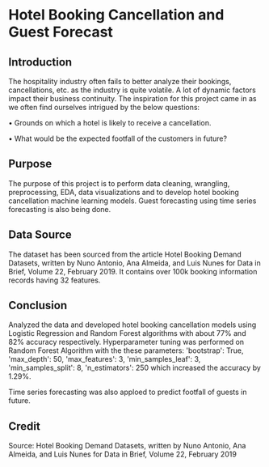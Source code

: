 # Hotel Booking Cancellation and Guest Forecast

## Introduction
The hospitality industry often fails to better analyze their bookings, cancellations, etc. as the industry is quite volatile. A lot of dynamic factors impact their business continuity. The inspiration for this project came in as we often find ourselves intrigued by the below questions:

  •	Grounds on which a hotel is likely to receive a cancellation.
  
  •	What would be the expected footfall of the customers in future?

## Purpose
The purpose of this project is to perform data cleaning, wrangling, preprocessing, EDA, data visualizations and to develop hotel booking cancellation machine learning models. Guest forecasting using time series forecasting is also being done.

## Data Source
The dataset has been sourced from the article Hotel Booking Demand Datasets, written by Nuno Antonio, Ana Almeida, and Luis Nunes for Data in Brief, Volume 22, February 2019. It contains over 100k booking information records having 32 features.

## Conclusion
Analyzed the data and developed hotel booking cancellation models using Logistic Regression and Random Forest algorithms with about 77% and 82% accuracy respectively. Hyperparameter tuning was performed on Random Forest Algorithm with the these parameters: 'bootstrap': True, 'max_depth': 50, 'max_features': 3, 'min_samples_leaf': 3,  'min_samples_split': 8, 'n_estimators': 250 which increased the accuracy by 1.29%.
 
 Time series forecasting was also apploed to predict footfall of guests in future.

## Credit
Source: Hotel Booking Demand Datasets, written by Nuno Antonio, Ana Almeida, and Luis Nunes for Data in Brief, Volume 22, February 2019
